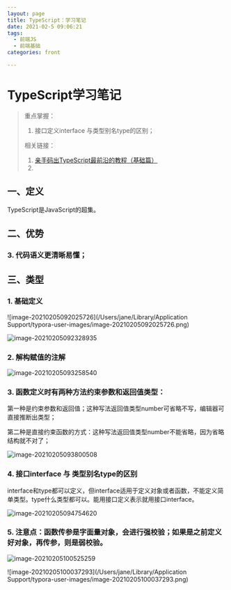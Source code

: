 ```yaml
---
layout: page
title: TypeScript：学习笔记
date: 2021-02-5 09:06:21
tags: 
  - 前端JS
  - 前端基础
categories: front

---
```


#  TypeScript学习笔记

> 重点掌握：
>
> 1. 接口定义interface 与类型别名type的区别；
>
> 相关链接：
>
> 1. [亲手码出TypeScript最前沿的教程（基础篇）](https://juejin.cn/post/6860263805625204743)
> 2. 

## 一、定义

TypeScript是JavaScript的超集。

## 二、优势

### 3. 代码语义更清晰易懂；

## 三、类型

### 1. 基础定义

![image-20210205092025726](/Users/jane/Library/Application Support/typora-user-images/image-20210205092025726.png)

![image-20210205092328935](https://cdn.jsdelivr.net/gh/trylang/imageManager/picgo/20210205092339.png)

### 2. 解构赋值的注解

![image-20210205093258540](https://cdn.jsdelivr.net/gh/trylang/imageManager/picgo/20210205093300.png)

### 3. 函数定义时有两种方法约束参数和返回值类型：

第一种是约束参数和返回值；这种写法返回值类型number可省略不写，编辑器可直接推断出类型；

第二种是直接约束函数的方式：这种写法返回值类型number不能省略，因为省略结构就不对了；

![image-20210205093800508](https://cdn.jsdelivr.net/gh/trylang/imageManager/picgo/20210205093803.png)

### 4. 接口interface  与 类型别名type的区别

interface和type都可以定义，但interface适用于定义对象或者函数，不能定义简单类型。type什么类型都可以。能用接口定义表示就用接口interface。

![image-20210205094754620](https://cdn.jsdelivr.net/gh/trylang/imageManager/picgo/20210205094757.png)

### 5. 注意点：函数传参是字面量对象，会进行强校验；如果是之前定义好对象，再传参，则是弱校验。

![image-20210205100525259](https://cdn.jsdelivr.net/gh/trylang/imageManager/picgo/20210205100526.png)

![image-20210205100037293](/Users/jane/Library/Application Support/typora-user-images/image-20210205100037293.png)

